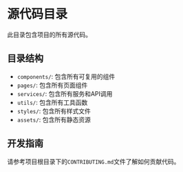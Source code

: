 # 源代码目录

此目录包含项目的所有源代码。

## 目录结构

- `components/`: 包含所有可复用的组件
- `pages/`: 包含所有页面组件
- `services/`: 包含所有服务和API调用
- `utils/`: 包含所有工具函数
- `styles/`: 包含所有样式文件
- `assets/`: 包含所有静态资源

## 开发指南

请参考项目根目录下的`CONTRIBUTING.md`文件了解如何贡献代码。
